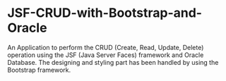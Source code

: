 # JSF-CRUD-with-Bootstrap-and-Oracle
An Application to perform the CRUD (Create, Read, Update, Delete) operation using the JSF (Java Server Faces) framework and Oracle Database. The designing and styling part has been handled by using the Bootstrap framework.
